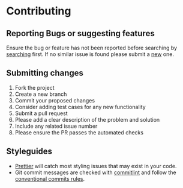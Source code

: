 # Contributing

## Reporting Bugs or suggesting features

Ensure the bug or feature has not been reported before searching by [searching](https://github.com/fernandopasik/jekyll-theme-material-docs/issues) first. If no similar issue is found please submit a [new](https://github.com/fernandopasik/jekyll-theme-material-docs/issues/new/choose) one.

## Submitting changes

1. Fork the project
2. Create a new branch
3. Commit your proposed changes
4. Consider adding test cases for any new functionality
5. Submit a pull request
6. Please add a clear description of the problem and solution
7. Include any related issue number
8. Please ensure the PR passes the automated checks

## Styleguides

- [Prettier](https://prettier.io) will catch most styling issues that may exist in your code.
- Git commit messages are checked with [commitlint](https://github.com/marionebl/commitlint) and follow the [conventional commits rules](https://github.com/marionebl/commitlint/tree/master/@commitlint/config-conventional#rules).
